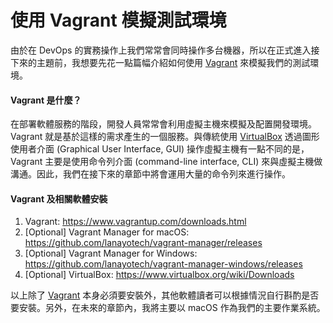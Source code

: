 # 使用 Vagrant 模擬測試環境

由於在 DevOps 的實務操作上我們常常會同時操作多台機器，所以在正式進入接下來的主題前，我想要先花一點篇幅介紹如何使用 [Vagrant](https://www.vagrantup.com/) 來模擬我們的測試環境。

#### Vagrant 是什麼？

在部署軟體服務的階段，開發人員常常會利用虛擬主機來模擬及配置開發環境。Vagrant 就是基於這樣的需求產生的一個服務。與傳統使用 [VirtualBox](https://www.virtualbox.org/) 透過圖形使用者介面 (Graphical User Interface, GUI) 操作虛擬主機有一點不同的是，Vagrant 主要是使用命令列介面 (command-line interface, CLI) 來與虛擬主機做溝通。因此，我們在接下來的章節中將會運用大量的命令列來進行操作。

#### Vagrant 及相關軟體安裝

1. Vagrant: https://www.vagrantup.com/downloads.html
2. [Optional] Vagrant Manager for macOS: https://github.com/lanayotech/vagrant-manager/releases
3. [Optional] Vagrant Manager for Windows: https://github.com/lanayotech/vagrant-manager-windows/releases
4. [Optional] VirtualBox: https://www.virtualbox.org/wiki/Downloads

以上除了 [Vagrant](https://www.vagrantup.com/downloads.html) 本身必須要安裝外，其他軟體讀者可以根據情況自行斟酌是否要安裝。另外，在未來的章節內，我將主要以 macOS 作為我們的主要作業系統。

